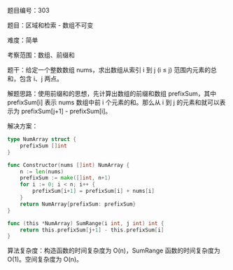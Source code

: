 题目编号：303

题目：区域和检索 - 数组不可变

难度：简单

考察范围：数组、前缀和

题干：给定一个整数数组 nums，求出数组从索引 i 到 j (i ≤ j) 范围内元素的总和，包含 i、j 两点。

解题思路：使用前缀和的思想，先计算出数组的前缀和数组 prefixSum，其中 prefixSum[i] 表示 nums 数组中前 i 个元素的和。那么从 i 到 j 的元素和就可以表示为 prefixSum[j+1] - prefixSum[i]。

解决方案：

```go
type NumArray struct {
    prefixSum []int
}

func Constructor(nums []int) NumArray {
    n := len(nums)
    prefixSum := make([]int, n+1)
    for i := 0; i < n; i++ {
        prefixSum[i+1] = prefixSum[i] + nums[i]
    }
    return NumArray{prefixSum: prefixSum}
}

func (this *NumArray) SumRange(i int, j int) int {
    return this.prefixSum[j+1] - this.prefixSum[i]
}
```

算法复杂度：构造函数的时间复杂度为 O(n)，SumRange 函数的时间复杂度为 O(1)。空间复杂度为 O(n)。